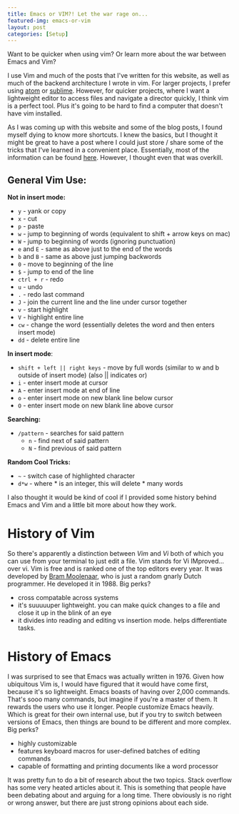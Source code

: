 ```yaml
---
title: Emacs or VIM?! Let the war rage on...
featured-img: emacs-or-vim
layout: post
categories: [Setup]
---
```


Want to be quicker when using vim? Or learn more about the war between Emacs and Vim?  

I use Vim and much of the posts that I've written for this website, as well as much of the backend architecture I wrote in vim. For larger projects, I prefer using [atom](https://atom.io/) or [sublime](https://www.sublimetext.com/). However, for quicker projects, where I want a lightweight editor to access files and navigate a director quickly, I think vim is a perfect tool. Plus it's going to be hard to find a computer that doesn't have vim installed. 

As I was coming up with this website and some of the blog posts, I found myself dying to know more shortcuts. I knew the basics, but I thought it might be great to have a post where I could just store / share some of the tricks that I've learned in a convenient place. Essentially, most of the information can be found [here](http://www.keyxl.com/aaa8263/290/VIM-keyboard-shortcuts.htm). However, I thought even that was overkill. 

General Vim Use:
---------------

**Not in insert mode:**

* `y` - yank or copy 
* `x` - cut
* `p` - paste
* `w` - jump to beginning of words (equivalent to shift + arrow keys on mac)
* `W` - jump to beginning of words (ignoring punctuation)
* `e` and `E` - same as above just to the end of the words 
* `b` and `B` - same as above just jumping backwords
* `0` - move to beginning of the line
* `$` - jump to end of the line
* `ctrl + r` - redo
* `u` - undo
* `.` - redo last command
* `J` - join the current line and the line under cursor together
* `v` - start highlight
* `V` - highlight entire line
* `cw` - change the word (essentially deletes the word and then enters insert mode)
* `dd` - delete entire line

**In insert mode**:

* `shift + left || right keys` - move by full words (similar to w and b outside of insert mode) (also \|\| indicates or)
* `i` - enter insert mode at cursor
* `A` - enter insert mode at end of line
* `o` - enter insert mode on new blank line below cursor
* `O` - enter insert mode on new blank line above cursor

**Searching:**

* `/pattern` - searches for said pattern
	* `n` - find next of said pattern
	* `N` - find previous of said pattern 

**Random Cool Tricks:**

* `~` - switch case of highlighted character
* `d*w` - where * is an integer, this will delete * many words

I also thought it would be kind of cool if I provided some history behind Emacs and Vim and a little bit more about how they work. 

History of Vim
===============
So there's apparently a distinction between *Vim* and *Vi* both of which you can use from your terminal to just edit a file. Vim stands for Vi IMproved... over vi. Vim is free and is ranked one of the top editors every year. It was developed by [Bram Moolenaar](https://en.wikipedia.org/wiki/Bram_Moolenaar), who is just a random gnarly Dutch programmer. He developed it in 1988. 
Big perks?
- cross compatable across systems
- it's suuuuuper lightweight. you can make quick changes to a file and close it up in the blink of an eye
- it divides into reading and editing vs insertion mode. helps differentiate tasks.

History of Emacs
================
I was surprised to see that Emacs was actually written in 1976. Given how ubiquitous Vim is, I would have figured that it would have come first, because it's so lightweight. Emacs boasts of having over 2,000 commands. That's sooo many commands, but imagine if you're a master of them. It rewards the users who use it longer.
People customize Emacs heavily. Which is great for their own internal use, but if you try to switch between versions of Emacs, then things are bound to be different and more complex. 
Big perks? 
- highly customizable 
- features keyboard macros for user-defined batches of editing commands
- capable of formatting and printing documents like a word processor 

It was pretty fun to do a bit of research about the two topics. Stack overflow has some very heated articles about it. This is something that people have been debating about and arguing for a long time. There obviously is no right or wrong answer, but there are just strong opinions about each side. 
